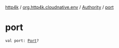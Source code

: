 [http4k](../../index.md) / [org.http4k.cloudnative.env](../index.md) / [Authority](index.md) / [port](./port.md)

# port

`val port: `[`Port`](../-port/index.md)`?`